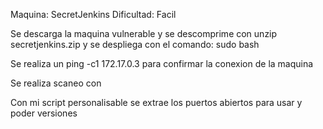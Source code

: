 Maquina: SecretJenkins
Dificultad: Facil


Se descarga la maquina vulnerable y se descomprime con unzip secretjenkins.zip y se despliega con el comando: sudo bash 


Se realiza un ping -c1 172.17.0.3 para confirmar la conexion de la maquina 


Se realiza scaneo con 


Con mi script personalisable se extrae los puertos abiertos para usar y poder versiones
